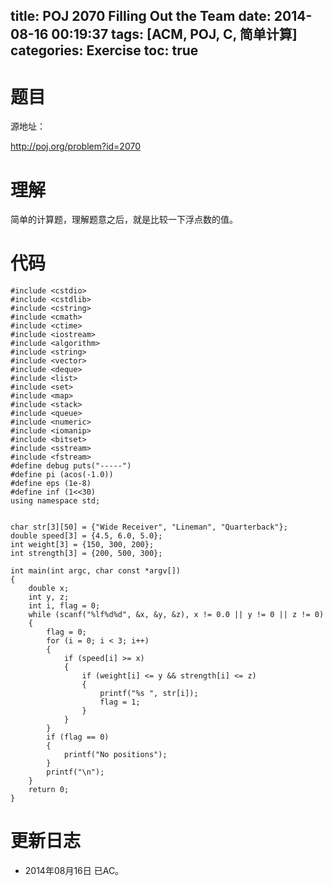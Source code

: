 title: POJ 2070 Filling Out the Team
date: 2014-08-16 00:19:37
tags: [ACM, POJ, C, 简单计算]
categories: Exercise
toc: true
---
# 题目
源地址：

http://poj.org/problem?id=2070

# 理解
简单的计算题，理解题意之后，就是比较一下浮点数的值。

<!-- more -->

# 代码
```
#include <cstdio>
#include <cstdlib>
#include <cstring>
#include <cmath>
#include <ctime>
#include <iostream>
#include <algorithm>
#include <string>
#include <vector>
#include <deque>
#include <list>
#include <set>
#include <map>
#include <stack>
#include <queue>
#include <numeric>
#include <iomanip>
#include <bitset>
#include <sstream>
#include <fstream>
#define debug puts("-----")
#define pi (acos(-1.0))
#define eps (1e-8)
#define inf (1<<30)
using namespace std;


char str[3][50] = {"Wide Receiver", "Lineman", "Quarterback"};
double speed[3] = {4.5, 6.0, 5.0};
int weight[3] = {150, 300, 200};
int strength[3] = {200, 500, 300};

int main(int argc, char const *argv[])
{
    double x;
    int y, z;
    int i, flag = 0;
    while (scanf("%lf%d%d", &x, &y, &z), x != 0.0 || y != 0 || z != 0)
    {
        flag = 0;
        for (i = 0; i < 3; i++)
        {
            if (speed[i] >= x)
            {
                if (weight[i] <= y && strength[i] <= z)
                {
                    printf("%s ", str[i]);
                    flag = 1;
                }
            }
        }
        if (flag == 0)
        {
            printf("No positions");
        }
        printf("\n");
    }
    return 0;
}
```

# 更新日志
- 2014年08月16日 已AC。